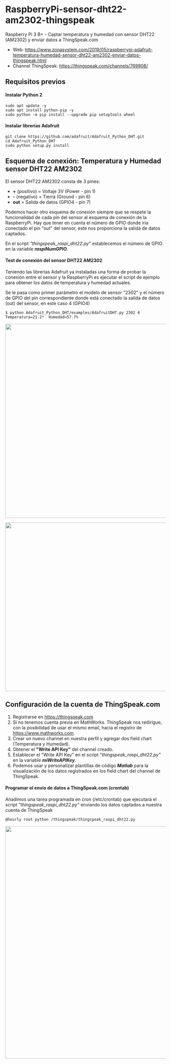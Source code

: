 # RaspberryPi-sensor-dht22-am2302-thingspeak
Raspberry Pi 3 B+ - Captar temperatura y humedad con sensor DHT22 (AM2302) y enviar datos a ThingSpeak.com

- Web: https://www.zonasystem.com/2019/05/raspberrypi-adafruit-temperatura-humedad-sensor-dht22-am2302-enviar-datos-thingspeak.html
- Channel ThingSpeak: https://thingspeak.com/channels/769908/

## Requisitos previos

#### Instalar Python 2
```
sudo apt update -y
sudo apt install python-pip -y
sudo python -m pip install --upgrade pip setuptools wheel
```

#### Instalar librerías Adafruit
```
git clone https://github.com/adafruit/Adafruit_Python_DHT.git
cd Adafruit_Python_DHT
sudo python setup.py install
```

## Esquema de conexión: Temperatura y Humedad sensor DHT22 AM2302

El sensor DHT22 AM2302 consta de 3 pines:

- **+** (positivo) = Voltaje 3V (Power - pin 1)
- **-** (negativo) = Tierra (Ground - pin 6)
- **out** = Salida de datos (GPIO4 - pin 7)

Podemos hacer otro esquema de conexión siempre que se respete la funcionalidad de cada pin del sensor al esquema de conexión de la RaspberryPi. Hay que tener en cuenta el número de GPIO donde iría conectado el pin "out" del sensor, este nos proporciona la salida de datos captados. 

En el script *"thingspeak_raspi_dht22.py"* establecemos el número de GPIO en la variable ***raspiNumGPIO***.

#### Test de conexión del sensor DHT22 AM2302

Teniendo las librerías Adafruit ya instaladas una forma de probar la conexión entre el sensor y la RaspberryPi es ejecutar el script de ejemplo para obtener los datos de temperatura y humedad actuales.

Se le pasa como primer parámetro el modelo de sensor "2302" y el número de GPIO del pin correspondiente donde está conectado la salida de datos (out) del sensor, en este caso 4 (GPIO4)
```
$ python Adafruit_Python_DHT/examples/AdafruitDHT.py 2302 4
Temperatura=21.2*  Humedad=57.7%
```

<p align="center">
<img src="https://raw.githubusercontent.com/adrianlois/rpi-sensor-dht22-am2302-thingspeak/master/screenshots/raspberrypi-gpio-esquema-conexion-sensor-dht22-am2302.png" width="610" />
</p>

<p align="center">
<img src="https://raw.githubusercontent.com/adrianlois/rpi-sensor-dht22-am2302-thingspeak/master/screenshots/raspberrypi-gpio-foto-sensor-dht22-am2302.jpg" width="530" />
</p>

## Configuración de la cuenta de ThingSpeak.com

1. Registrarse en https://thingspeak.com
2. Si no tenemos cuenta previa en MathWorks. ThingSpeak nos redirigue, con la posibilidad de usar el mismo email, hacia el registro de https://www.mathworks.com. 
3. Crear un nuevo channel en nuestra perfil y agregar dos field chart (Temperatura y Humedad).
4. Obtener el **"Write API Key"** del channel creado.
5. Establecer el "Write API Key" en el script *"thingspeak_raspi_dht22.py"* en la variable ***miWriteAPIKey***. 
6. Podemos usar y personalizar plantillas de código ***Matlab*** para la visualización de los datos registrados en los field chart del channel de ThingSpeak.

#### Programar el envío de datos a ThingSpeak.com (crontab)

Añadimos una tarea programada en cron (/etc/crontab) que ejecutará el script *"thingspeak_raspi_dht22.py"* enviando los datos captados a nuestra cuenta de ThingSpeak
```
@hourly root python /thingspeak/thingspeak_raspi_dht22.py
```

<p align="center">
<img src="https://raw.githubusercontent.com/adrianlois/rpi-sensor-dht22-am2302-thingspeak/master/screenshots/raspberrypi-thingspeak-adryanraspi.png" width="730" />
</p>
